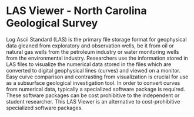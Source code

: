 # LAS Viewer - North Carolina Geological Survey
Log Ascii Standard (LAS) is the primary file storage format for geophysical data gleaned from exploratory and observation wells, be it from oil or natural gas wells from the petroleum industry or water monitoring wells from the environmental industry. Researchers use the information stored in LAS files to visualize the numerical data stored in the files which are converted to digital geophysical lines (curves) and viewed on a monitor. Easy curve comparison and contrasting from visualization is crucial for use as a subsurface geological investigation tool. In order to convert curves from numerical data, typically a specialized software package is required. These software packages can be cost prohibitive to the independent or student researcher. This LAS Viewer is an alternative to cost-prohibitive specialized software packages.
